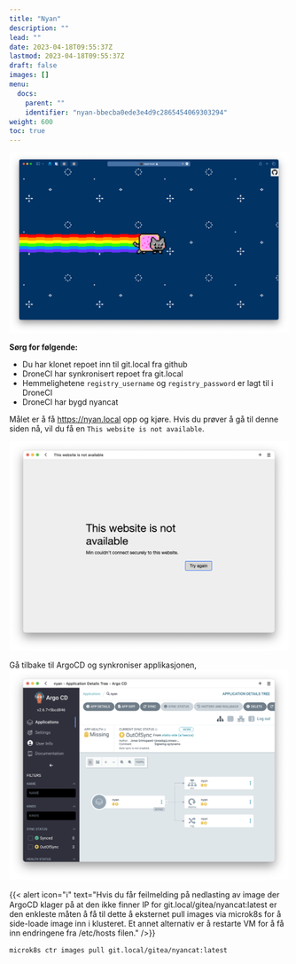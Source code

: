 ```yaml
---
title: "Nyan"
description: ""
lead: ""
date: 2023-04-18T09:55:37Z
lastmod: 2023-04-18T09:55:37Z
draft: false
images: []
menu:
  docs:
    parent: ""
    identifier: "nyan-bbecba0ede3e4d9c2865454069303294"
weight: 600
toc: true
---
```



![NyanCat](nyancat.png)

**Sørg for følgende:**
- Du har klonet repoet inn til git.local fra github
- DroneCI har synkronisert repoet fra git.local
- Hemmelighetene `registry_username` og `registry_password` er lagt til i DroneCI
- DroneCI har bygd nyancat

Målet er å få https://nyan.local opp og kjøre. Hvis du prøver å gå til denne siden nå, vil du få en `This website is not available`.

![This website is not available](nyan.local-unavailable.png)

Gå tilbake til ArgoCD og synkroniser applikasjonen,
![Sync Nyancat](argocd-sync-nyan-app.png)

{{< alert icon="ℹ️" text="Hvis du får feilmelding på nedlasting av image der ArgoCD klager på at den ikke finner IP for git.local/gitea/nyancat:latest er den enkleste måten å få til dette å eksternet pull images via microk8s for å side-loade image inn i klusteret. Et annet alternativ er å restarte VM for å få inn endringene fra /etc/hosts filen." />}}

```shell
microk8s ctr images pull git.local/gitea/nyancat:latest
```
